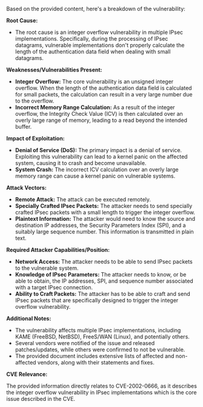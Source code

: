 Based on the provided content, here's a breakdown of the vulnerability:

**Root Cause:**

- The root cause is an integer overflow vulnerability in multiple IPsec implementations. Specifically, during the processing of IPsec datagrams, vulnerable implementations don't properly calculate the length of the authentication data field when dealing with small datagrams.

**Weaknesses/Vulnerabilities Present:**

-   **Integer Overflow:** The core vulnerability is an unsigned integer overflow. When the length of the authentication data field is calculated for small packets, the calculation can result in a very large number due to the overflow.
-   **Incorrect Memory Range Calculation:**  As a result of the integer overflow, the Integrity Check Value (ICV) is then calculated over an overly large range of memory, leading to a read beyond the intended buffer.

**Impact of Exploitation:**

-   **Denial of Service (DoS):** The primary impact is a denial of service. Exploiting this vulnerability can lead to a kernel panic on the affected system, causing it to crash and become unavailable.
-   **System Crash:** The incorrect ICV calculation over an overly large memory range can cause a kernel panic on vulnerable systems.

**Attack Vectors:**

-   **Remote Attack:** The attack can be executed remotely.
-   **Specially Crafted IPsec Packets:** The attacker needs to send specially crafted IPsec packets with a small length to trigger the integer overflow.
-   **Plaintext Information:** The attacker would need to know the source and destination IP addresses, the Security Parameters Index (SPI), and a suitably large sequence number. This information is transmitted in plain text.

**Required Attacker Capabilities/Position:**

-   **Network Access:** The attacker needs to be able to send IPsec packets to the vulnerable system.
-   **Knowledge of IPsec Parameters:** The attacker needs to know, or be able to obtain, the IP addresses, SPI, and sequence number associated with a target IPsec connection.
-   **Ability to Craft Packets:** The attacker has to be able to craft and send IPsec packets that are specifically designed to trigger the integer overflow vulnerability.

**Additional Notes:**
- The vulnerability affects multiple IPsec implementations, including KAME (FreeBSD, NetBSD), FreeS/WAN (Linux), and potentially others.
- Several vendors were notified of the issue and released patches/updates, while others were confirmed to not be vulnerable.
- The provided document includes extensive lists of affected and non-affected vendors, along with their statements and fixes.

**CVE Relevance:**

The provided information directly relates to CVE-2002-0666, as it describes the integer overflow vulnerability in IPsec implementations which is the core issue described in the CVE.
